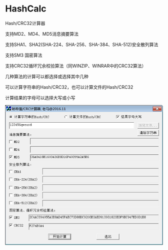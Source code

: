 # HashCalc
Hash/CRC32计算器

支持MD2、MD4、MD5消息摘要算法

支持SHA1、SHA2(SHA-224、SHA-256、SHA-384、SHA-512)安全散列算法

支持SM3 国密算法

支持CRC32循环冗余校验算法（同WINZIP、WINRAR中的CRC32算法）

几种算法的计算可以都选择或选择其中几种

可以计算字符串的Hash/CRC32，也可以计算文件的Hash/CRC32

计算结果的字母可以选择大写或小写

![屏幕示例图片](https://github.com/goodfrd/HashCalc/blob/master/HashCalc.png)